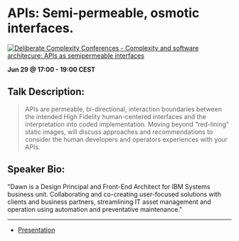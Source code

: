 # APIs: Semi-permeable, osmotic interfaces.

[![Deliberate Complexity Conferences - Complexity and software architecure: APIs as semipermeable interfaces](https://dahukanna.github.io/pr-APIs-are-semipermeable-membranes/images/pronovix-deliberate-complexity.png)](https://pronovix.com/deliberate-complexity)

**Jun 29 @ 17:00 - 19:00 CEST**

## Talk Description:
> APIs are permeable, bi-directional, interaction boundaries between the intended High Fidelity human-centered interfaces and the interpretation into coded implementation. Moving beyond “red-lining” static images, will discuss approaches and recommendations to consider the human developers and operators experiences with your APIs.

## Speaker Bio:
"Dawn is a Design Principal and Front-End Architect for IBM Systems business unit. Collaborating and co-creating user-focused solutions with clients and business partners, streamlining IT asset management and operation using automation and preventative maintenance."

----

* [Presentation](https://dahukanna.github.io/pr-APIs-are-semipermeable-membranes/files/presentation/20220629-APIs-withComments.pdf)